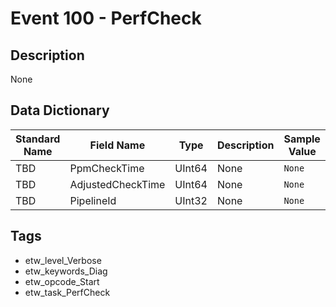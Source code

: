# Event 100 - PerfCheck

## Description
None

## Data Dictionary
|Standard Name|Field Name|Type|Description|Sample Value|
|---|---|---|---|---|
|TBD|PpmCheckTime|UInt64|None|`None`|
|TBD|AdjustedCheckTime|UInt64|None|`None`|
|TBD|PipelineId|UInt32|None|`None`|

## Tags
* etw_level_Verbose
* etw_keywords_Diag
* etw_opcode_Start
* etw_task_PerfCheck